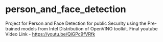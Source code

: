 # person_and_face_detection
Project for Person and Face Detection for public Security using the Pre-trained models from Intel Distribution of OpenVINO toolkit.
Final youtube Video Link - https://youtu.be/QiGPc9fVRfk



